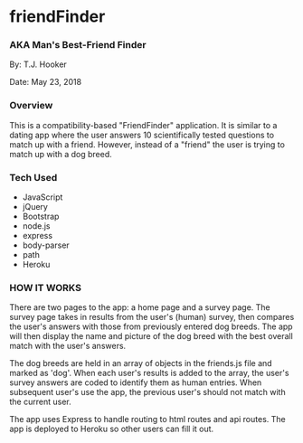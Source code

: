 # friendFinder
### AKA Man's Best-Friend Finder

By: T.J. Hooker

Date: May 23, 2018

### Overview

This is a compatibility-based "FriendFinder" application. It is similar to a dating app where the user answers 10 scientifically tested questions to match up with a friend. However, instead of a "friend" the user is trying to match up with a dog breed. 

### Tech Used
* JavaScript
* jQuery
* Bootstrap
* node.js
* express
* body-parser
* path
* Heroku

### HOW IT WORKS

There are two pages to the app: a home page and a survey page. The survey page takes in results from the user's (human) survey, then compares the user's answers with those from previously entered dog breeds. The app will then display the name and picture of the dog breed with the best overall match with the user's answers. 

The dog breeds are held in an array of objects in the friends.js file and marked as 'dog'. When each user's results is added to the array, the user's survey answers are coded to identify them as human entries. When subsequent user's use the app, the previous user's should not match with the current user. 

The app uses Express to handle routing to html routes and api routes. The app is deployed to Heroku so other users can fill it out.

